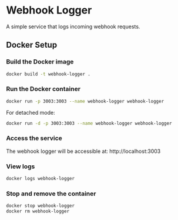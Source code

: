 # Webhook Logger

A simple service that logs incoming webhook requests.

## Docker Setup

### Build the Docker image
```bash
docker build -t webhook-logger .
```

### Run the Docker container
```bash
docker run -p 3003:3003 --name webhook-logger webhook-logger
```

For detached mode:
```bash
docker run -d -p 3003:3003 --name webhook-logger webhook-logger
```

### Access the service
The webhook logger will be accessible at: http://localhost:3003

### View logs
```bash
docker logs webhook-logger
```

### Stop and remove the container
```bash
docker stop webhook-logger
docker rm webhook-logger
```
